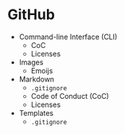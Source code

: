 # GitHub

- Command-line Interface (CLI)
  - CoC
  - Licenses
- Images
  - Emoijs
- Markdown
  - `.gitignore`
  - Code of Conduct (CoC)
  - Licenses
- Templates
  - `.gitignore`
